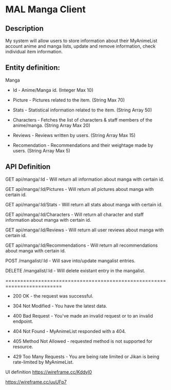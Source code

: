 
# MAL Manga Client

## Description

My system will allow users to store information about their MyAnimeList account anime and manga lists, update and remove information, check individual item information.

## Entity definition:

Manga

- Id - Anime/Manga id. (Integer Max 10)

- Picture - Pictures related to the item. (String Max 70)

- Stats - Statistical information related to the item. (String Array 50)

- Characters - Fetches the list of characters & staff members of the anime/manga. (String Array Max 20)

- Reviews - Reviews written by users. (String Array Max 15)

- Recomendation - Recommendations and their weightage made by users. (String Array Max 5)

## API Definition

GET api/manga/:Id - Will return all information about manga with certain id.

GET api/manga/:Id/Pictures - Will return all pictures about manga with certain id.

GET api/manga/:Id/Stats - Will return all stats about manga with certain id.

GET api/manga/:Id/Characters - Will return all character and staff information about manga with certain id.

GET api/manga/:Id/Reviews - Will return all user reviews about manga with certain id.

GET api/manga/:Id/Recommendations - Will return all recommendations about manga with certain id.

POST /mangalist/:Id - Will save into/update mangalist entries.

DELETE /mangalist/:Id - Will delete existant entry in the mangalist.

=========================================================================

- 200 OK - the request was successful.

- 304 Not Modified - You have the latest data.

- 400 Bad Request - You've made an invalid request or to an invalid endpoint.

- 404 Not Found - MyAnimeList responded with a 404.

- 405 Method Not Allowed - requested method is not supported for resource.

- 429 Too Many Requests - You are being rate limited or Jikan is being rate-limited by MyAnimeList.


UI definition
https://wireframe.cc/Kddyl0

https://wireframe.cc/uuUFp7
